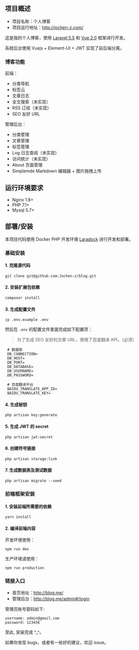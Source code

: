 ## 项目概述

* 项目名称：个人博客
* 项目运行地址：http://jochen-z.com/

这是我的个人博客，使用 [Laravel 5.5](https://laravel.com/) 和 [Vue 2.0](https://cn.vuejs.org/) 框架进行开发。

系统后台使用 Vuejs + Element-UI + JWT 实现了前后端分离。





### 博客功能

前端：
- 分类导航
- 标签云
- 文章日志
- 全文搜索（未实现）
- RSS 订阅（未实现）
- SEO 友好 URL

管理后台：
- 分类管理
- 文章管理
- 标签管理
- Log 日志查阅（未实现）
- 访问统计（未实现）
- About 页面管理
- Simplemde Markdown 编辑器 + 图片拖拽上传

## 运行环境要求

- Nginx 1.8+
- PHP 7.1+
- Mysql 5.7+

## 部署/安装

本项目代码使用 Docker PHP 开发环境 [Laradock](http://laradock.io/) 进行开发和部署。

### 基础安装

#### 1. 克隆源代码

```shell
git clone git@github.com:Jochen-z/blog.git
```

#### 2. 安装扩展包依赖

```shell
composer install
```

#### 3. 生成配置文件

```shell
cp .env.example .env
```

然后在 `.env` 的配置文件里面完成如下配置项：

> 为了生成 SEO 友好的文章 URL，使用了百度翻译 API。（必须）

```
 # 数据库
 DB_CONNECTION=
 DB_HOST=
 DB_PORT=
 DB_DATABASE=
 DB_USERNAME=
 DB_PASSWORD=

 # 百度翻译平台
 BAIDU_TRANSLATE_APP_ID=
 BAIDU_TRANSLATE_KEY=
 ```

#### 4. 生成秘钥

```shell
php artisan key:generate
```

#### 5. 生成 JWT 的 secret

```shell
php artisan jwt:secret
```

#### 6. 创建符号链接

```shell
php artisan storage:link
```

#### 7. 生成数据表及测试数据

```shell
php artisan migrate --seed
```

### 前端框架安装

#### 1. 安装前端所需要的依赖

```shell
yarn install
```

#### 2. 编译前端内容

开发环境使用：

```shell
npm run dev
```

生产环境请使用：

```shell
npm run production
```

### 链接入口

* 首页地址：http://blog.me/
* 管理后台：http://blog.me/admin#/login

管理员账号密码如下:

```
username: admin@gmail.com
password: 123456
```

至此, 安装完成 ^_^。

如果你发现 bugs，或者有一些好的建议，欢迎 issue。